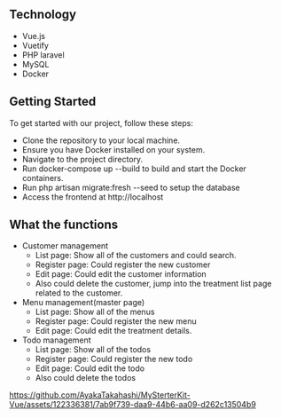 ## Technology
- Vue.js
- Vuetify
- PHP laravel
- MySQL
- Docker

## Getting Started
To get started with our project, follow these steps:
- Clone the repository to your local machine.
- Ensure you have Docker installed on your system.
- Navigate to the project directory.
- Run docker-compose up --build to build and start the Docker containers.
- Run php artisan migrate:fresh --seed to setup the database
- Access the frontend at http://localhost

## What the functions
- Customer management
  - List page: Show all of the customers and could search.
  - Register page: Could register the new customer
  - Edit page: Could edit the customer information
  - Also could delete the customer, jump into the treatment list page related to the customer.
- Menu management(master page)
  - List page: Show all of the menus
  - Register page: Could register the new menu
  - Edit page: Could edit the treatment details.
- Todo management
  - List page: Show all of the todos
  - Register page: Could register the new todo
  - Edit page: Could edit the todo
  - Also could delete the todos

https://github.com/AyakaTakahashi/MySterterKit-Vue/assets/122336381/7ab9f739-daa9-44b6-aa09-d262c13504b9

